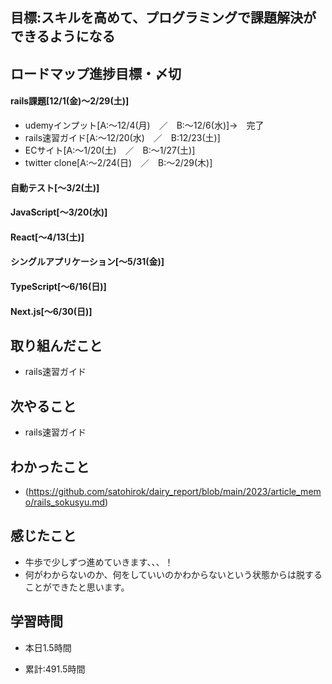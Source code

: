 ## 目標:スキルを高めて、プログラミングで課題解決ができるようになる

## ロードマップ進捗目標・〆切
#### rails課題[12/1(金)～2/29(土)]
* udemyインプット[A:～12/4(月)　／　B:～12/6(水)]→　完了
* rails速習ガイド[A:～12/20(水)　／　B:12/23(土)]
* ECサイト[A:～1/20(土)　／　B:～1/27(土)]
* twitter clone[A:～2/24(日)　／　B:～2/29(木)]

#### 自動テスト[～3/2(土)]
#### JavaScript[～3/20(水)]
#### React[～4/13(土)]
#### シングルアプリケーション[～5/31(金)]
#### TypeScript[～6/16(日)]
#### Next.js[～6/30(日)]


## 取り組んだこと
- rails速習ガイド


## 次やること
- rails速習ガイド
  
## わかったこと
* (https://github.com/satohirok/dairy_report/blob/main/2023/article_memo/rails_sokusyu.md)


## 感じたこと
- 牛歩で少しずつ進めていきます、、、！
- 何がわからないのか、何をしていいのかわからないという状態からは脱することができたと思います。

## 学習時間
- 本日1.5時間

- 累計:491.5時間
